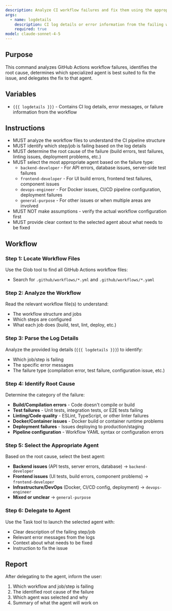 ```yaml
---
description: Analyze CI workflow failures and fix them using the appropriate agent
args:
  - name: logdetails
    description: CI log details or error information from the failing workflow
    required: true
model: claude-sonnet-4-5
---
```


## Purpose

This command analyzes GitHub Actions workflow failures, identifies the root cause, determines which specialized agent is best suited to fix the issue, and delegates the fix to that agent.

## Variables

- `{{{ logdetails }}}` - Contains CI log details, error messages, or failure information from the workflow

## Instructions

- MUST analyze the workflow files to understand the CI pipeline structure
- MUST identify which step/job is failing based on the log details
- MUST determine the root cause of the failure (build errors, test failures, linting issues, deployment problems, etc.)
- MUST select the most appropriate agent based on the failure type:
  - `backend-developer` - For API errors, database issues, server-side test failures
  - `frontend-developer` - For UI build errors, frontend test failures, component issues
  - `devops-engineer` - For Docker issues, CI/CD pipeline configuration, deployment failures
  - `general-purpose` - For other issues or when multiple areas are involved
- MUST NOT make assumptions - verify the actual workflow configuration first
- MUST provide clear context to the selected agent about what needs to be fixed

## Workflow

### Step 1: Locate Workflow Files

Use the Glob tool to find all GitHub Actions workflow files:
- Search for `.github/workflows/*.yml` and `.github/workflows/*.yaml`

### Step 2: Analyze the Workflow

Read the relevant workflow file(s) to understand:
- The workflow structure and jobs
- Which steps are configured
- What each job does (build, test, lint, deploy, etc.)

### Step 3: Parse the Log Details

Analyze the provided log details (`{{{ logdetails }}}`) to identify:
- Which job/step is failing
- The specific error messages
- The failure type (compilation error, test failure, configuration issue, etc.)

### Step 4: Identify Root Cause

Determine the category of the failure:
- **Build/Compilation errors** - Code doesn't compile or build
- **Test failures** - Unit tests, integration tests, or E2E tests failing
- **Linting/Code quality** - ESLint, TypeScript, or other linter failures
- **Docker/Container issues** - Docker build or container runtime problems
- **Deployment failures** - Issues deploying to production/staging
- **Pipeline configuration** - Workflow YAML syntax or configuration errors

### Step 5: Select the Appropriate Agent

Based on the root cause, select the best agent:
- **Backend issues** (API tests, server errors, database) → `backend-developer`
- **Frontend issues** (UI tests, build errors, component problems) → `frontend-developer`
- **Infrastructure/DevOps** (Docker, CI/CD config, deployment) → `devops-engineer`
- **Mixed or unclear** → `general-purpose`

### Step 6: Delegate to Agent

Use the Task tool to launch the selected agent with:
- Clear description of the failing step/job
- Relevant error messages from the logs
- Context about what needs to be fixed
- Instruction to fix the issue

## Report

After delegating to the agent, inform the user:
1. Which workflow and job/step is failing
2. The identified root cause of the failure
3. Which agent was selected and why
4. Summary of what the agent will work on
